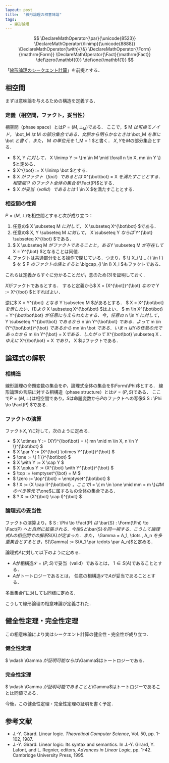 ```yaml
---
layout: post
title:  "線形論理の相意味論"
tags:
  - 線形論理
---
```

$$
\DeclareMathOperator{\par}{\unicode{8523}}
\DeclareMathOperator{\linimp}{\unicode{8888}}
\DeclareMathOperator{\with}{\&}
\DeclareMathOperator{\Form}{\mathrm{Form}}
\DeclareMathOperator{\Fact}{\mathrm{Fact}}
\def\zero{\mathbf{0}}
\def\one{\mathbf{1}}
$$

「[線形論理のシークエント計算](/2018/10/14/seaquent_calculus_of_linear_logic.html)」を前提とする．

## 相空間
まずは意味論を与えるための構造を定義する．

### 定義（相空間，ファクト，妥当性）
相空間（phase space）とは$P = (M, \bot_M)$である．
ここで，$ M $は可換モノイド，$ \bot_M $は$ M $の部分集合である．
文脈から明らかなときは$ \bot_M $を単に$ \bot $と書く．
また，$ M $の単位元を$ 1_M = 1 $と書く．
$X, Y$を$M$の部分集合とする．
- $ X, Y $に対して，$ X \linimp Y := \\{m \in M \mid \forall n \in X, mn \in Y \\} $と定める．
- $ X^{\bot} := X \linimp \bot $とする．
- $ X $がファクト（fact）であるとは$ X^{\bot\bot} = X $を満たすこととする．
  相空間$ P $のファクト全体の集合を$\Fact(P)$とする．
- $ X $が妥当（valid）であるとは$ 1 \in X $を満たすこととする．

### 相空間の性質
$P = (M, \bot)$を相空間とすると次が成り立つ：
1. 任意の$ X \subseteq M $に対して，$ X \subseteq X^{\bot\bot} $である．
2. 任意の$ X, Y \subseteq M $に対して，$ X \subseteq Y $ならば$ Y^{\bot} \subseteq X^{\bot} $である．
3. $ X \subseteq M $がファクトであることと，ある$Y \subseteq M $が存在して$X = Y^{\bot} $となることは同値．
4. ファクトは共通部分をとる操作で閉じている．つまり，$ \\{ X_i \\} _ { i \in I } $ を $ P $のファクトの族とすると$ \bigcap_{i \in I} X_i $もファクトである．

これらは定義からすぐに分かることだが，念のため(3)を証明しておく．

$X$がファクトであるとする．
すると定義から$ X = (X^{\bot})^{\bot} $なので$ Y := X^{\bot} $とすればよい．

逆に$ X = Y^{\bot} $となる$ Y \subseteq M $があるとする．
$ X = X^{\bot\bot} $を示したい．
(1)より$ X \subseteq X^{\bot\bot} $はよい．
$ m \in X^{\bot\bot} = Y^{\bot\bot\bot} $が任意に与えられたとする．
今，任意の$ n \in Y $に対して，$ Y \subseteq Y^{\bot\bot} $であるから$ n \in Y^{\bot\bot} $である．
よって$ m \in (Y^{\bot\bot})^{\bot} $であるから$ mn \in \bot $である．
いま$ n $は$Y$の任意の元であったから$ m \in Y^{\bot} = X$である．
したがって$ X^{\bot\bot} \subseteq X $．
ゆえに$ X^{\bot\bot} = X $であり，$ X $はファクトである．

## 論理式の解釈

### 相構造
線形論理の命題変数の集合を$\Phi$，論理式全体の集合を$\Form(\Phi)$とする．
線形論理の言語に対する相構造（phase structure）とは$\mathcal{S} = (P, S)$である．
ここで$P = (M, \bot)$は相空間であり，$S$は命題変数から$P$のファクトへの写像$ S : \Phi \to \Fact(P) $である．

### ファクトの演算
ファクト$X,Y$に対して，次のように定める．

- $ X \otimes Y := (XY)^{\bot\bot} = \\{ mn \mid m \in X, n \in Y \\}^{\bot\bot} $
- $ X \par Y := (X^{\bot} \otimes Y^{\bot})^{\bot} $
- $ \one := \\{ 1 \\}^{\bot\bot} $
- $ X \with Y := X \cap Y $
- $ X \oplus Y := (X^{\bot} \with Y^{\bot})^{\bot} $
- $ \top := \emptyset^{\bot} = M $
- $ \zero := \top^{\bot} = \emptyset^{\bot\bot} $
- $ ! X := (X \cap I)^{\bot\bot} $，ここで$I = \\{ m \in \one \mid mm = m \\}$は$M$のべき等元で$\one$に属するもの全体の集合である．
- $ ? X := (X^{\bot} \cap I)^{\bot} $

### 論理式の妥当性
ファクトの演算より，$ S : \Phi \to \Fact(P) $は$ \bar{S} : \Form(\Phi) \to \Fact(P) $へと自然に拡張される．
今後$S$と$\bar{S}$を同一視する．
こうして論理式$A$の相空間での解釈$S(A)$が定まった．
また，$ \Gamma = A_1, \dots , A_n $を多重集合とするとき，$S(\Gamma) := S(A_1 \par \cdots \par A_n)$と定める．

論理式$A$に対して以下のように定める．
- $A$が相構造$\mathcal{S} = (P, S)$で妥当（valid）であるとは，
  $1 \in S(A)$であることとする．
- $A$がトートロジーであるとは，
  任意の相構造$\mathcal{S}$で$A$が妥当であることとする．

多重集合$\Gamma$に対しても同様に定める．

こうして線形論理の相意味論が定義された．

## 健全性定理・完全性定理
この相意味論により実はシークエント計算の健全性・完全性が成り立つ．

### 健全性定理
$ \vdash \Gamma $が証明可能ならば$\Gamma$はトートロジーである．

### 完全性定理
$ \vdash \Gamma $が証明可能であることと$\Gamma$はトートロジーであることは同値である．

今後，この健全性定理・完全性定理の証明を書く予定．

## 参考文献
- J.-Y. Girard. Linear logic. *Theoretical Computer Science*, Vol. 50, pp. 1-102, 1987.
- J.-Y. Girard. Linear logic: Its syntax and semantics. In J.-Y. Girard, Y. Lafont, and L. Regnier, editors, *Advances in Linear Logic*, pp. 1-42. Cambridge University Press, 1995.
